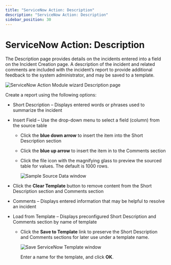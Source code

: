 ```yaml
---
title: "ServiceNow Action: Description"
description: "ServiceNow Action: Description"
sidebar_position: 30
---
```


# ServiceNow Action: Description

The Description page provides details on the incidents entered into a field on the Incident Creation
page. A description of the incident and related comments are included with the incident’s report to
provide additional feedback to the system administrator, and may be saved to a template.

![ServiceNow Action Module wizard Description page](/img/product_docs/accessanalyzer/11.6/admin/action/servicenow/description.webp)

Create a report using the following options:

- Short Description – Displays entered words or phrases used to summarize the incident
- Insert Field – Use the drop-down menu to select a field (column) from the source table

    - Click the **blue down arrow** to insert the item into the Short Description section
    - Click the **blue up arrow** to insert the item in to the Comments section
    - Click the file icon with the magnifying glass to preview the sourced table for values. The
      default is 1000 rows.

        ![Sample Source Data window](/img/product_docs/accessanalyzer/11.6/admin/action/servicenow/samplesourcedata.webp)

- Click the **Clear Template** button to remove content from the Short Description section and
  Comments section
- Comments – Displays entered information that may be helpful to resolve an incident
- Load from Template – Displays preconfigured Short Description and Comments section by name of
  template

    - Click the **Save to Template** link to preserve the Short Description and Comments sections
      for later use under a template name.

        ![Save ServiceNow Template window](/img/product_docs/accessanalyzer/11.6/admin/action/servicenow/savetemplate.webp)

        Enter a name for the template, and click **OK**.
